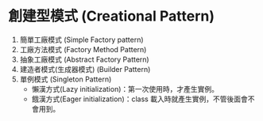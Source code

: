 # 創建型模式 (Creational Pattern)
1. 簡單工廠模式 (Simple Factory pattern)
2. 工廠方法模式 (Factory Method Pattern)
3. 抽象工廠模式 (Abstract Factory Pattern)
4. 建造者模式(生成器模式) (Builder Pattern)
5. 單例模式 (Singleton Pattern)
   * 懶漢方式(Lazy initialization)：第一次使用時，才產生實例。
   * 餓漢方式(Eager initialization)：class 載入時就產生實例，不管後面會不會用到。
